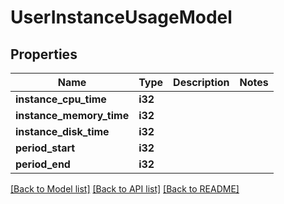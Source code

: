 # UserInstanceUsageModel

## Properties

Name | Type | Description | Notes
------------ | ------------- | ------------- | -------------
**instance_cpu_time** | **i32** |  | 
**instance_memory_time** | **i32** |  | 
**instance_disk_time** | **i32** |  | 
**period_start** | **i32** |  | 
**period_end** | **i32** |  | 

[[Back to Model list]](../README.md#documentation-for-models) [[Back to API list]](../README.md#documentation-for-api-endpoints) [[Back to README]](../README.md)


